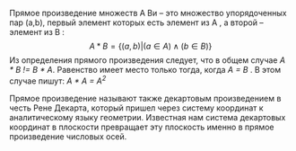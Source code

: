 Прямое произведение множеств A Bи – это множество упорядоченных пар (a,b), первый элемент которых есть элемент из A , а второй – элемент из B :
$$
A * B =\{(a,b)|(a\in A)\land(b\in B)\}
$$
Из определения прямого произведения следует, что в общем случае 
*A * B != B * A*. Равенство имеет место только тогда, когда *A = B*  . В этом случае пишут: *A * A = A$^2$*

Прямое произведение называют также декартовым произведением в честь Рене Декарта, который пришел через систему координат к аналитическому языку геометрии. Известная нам система декартовых координат в плоскости превращает эту плоскость именно в прямое произведение числовых осей.